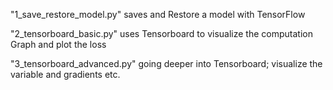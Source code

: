 
"1_save_restore_model.py" saves and Restore a model with TensorFlow

"2_tensorboard_basic.py" uses Tensorboard to visualize the computation Graph and plot the loss

"3_tensorboard_advanced.py" going deeper into Tensorboard; visualize the variable and gradients etc.
